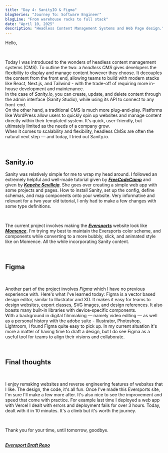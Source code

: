 ```yaml
---
title: "Day 4: SanityIO & Figma"
blogSeries: "Journey To: Software Engineer"
blogLine: "From warehouse racks to full stack"
date: "April 10, 2025"
description: "Headless Content Management Systems and Web Page design."
---
```


Hello,

<br>

Today I was introduced to the wonders of headless content management systems (CMS). To outline the two: a _headless CMS_ gives developers the flexibility to display and manage content however they choose. It decouples the content from the front end, allowing teams to build with modern stacks like React, Next.js, and Tailwind - with the trade-off of requiring more in-house development and maintenance.  
In the case of _Sanity.io_, you can create, update, and delete content through the admin interface (Sanity Studio), while using its API to connect to any front-end.  
On the other hand, a traditional CMS is much more plug-and-play. Platforms like WordPress allow users to quickly spin up websites and manage content directly within their templated system. It's quick, user-friendly, but ultimately limited as the needs of a company grow.  
When it comes to scalability and flexibility, headless CMSs are often the natural next step — and today, I tried out Sanity.io.

<br>

## Sanity.io

Sanity was relatively simple for me to wrap my head around. I followed an extremely helpful and well-made tutorial given by _**[FreeCodeCamp](https://www.youtube.com/watch?v=OcTPaUfay5I&t=2487s)**_ and given by _**[Kapehe Sevilleja](https://x.com/kapehe_ok)**_. She goes over creating a simple web app with some projects and pages. How to install Sanity, set up the config, define schemas, and map components onto your website. Very informative and relevant for a two year old tutorial, I only had to make a few changes with some type definitions.

<br>

The current project involves making the _**[Eversports](https://www.eversports.at/?utm_campaign=1.+DE+%7C+S+-+Brand&utm_medium=ppc&utm_term=eversports&utm_source=adwords&hsa_net=adwords&hsa_grp=144846912600&hsa_src=g&hsa_ver=3&hsa_kw=eversports&hsa_mt=e&hsa_acc=9850676164&hsa_ad=627669682315&hsa_tgt=kwd-370056865190&hsa_cam=1704236578&gad_source=1&gclid=Cj0KCQjw2N2_BhCAARIsAK4pEkX72qo_LEyxj4FShncce3bEhCvugoDpGImNibSsp3lNwd5S-MAl-bwaAjvyEALw_wcB)**_ website look like _**[Momence](https://momence.com)**_. I'm trying my best to maintain the Eversports color scheme, and components while converting to a more bubbly, slick, and animated style like on Momence. All the while incorporating Sanity content.

<br>

## Figma

<br>

Another part of the project involves _Figma_ which I have no previous experience with. Here's what I've learned today: Figma is a vector based design editor, similar to Illustrator and XD. It makes it easy for teams to design websites, export classes, SVG images, and design references. It also boasts many built-in libraries with device-specific components.  
With a background in digital filmmaking — namely video editing — as well as a personal history with the adobe suite - Illustrator, Photoshop, Lightroom, I found Figma quite easy to pick up. In my current situation it's more a matter of having time to draft a design, but I do see Figma as a useful tool for teams to align their visions and collaborate.

<br>

## Final thoughts

<br>

I enjoy remaking websites and reverse engineering features of websites that I like. The design, the code, it's all fun. Once I've made this Eversports site, I'm sure I'll make a few more after. It's also nice to see the improvement and speed that come with practice. For example last time I deployed a web app with Vercel I dealt with errors and deployment fails for over 3 hours. Today, dealt with it in 10 minutes. It's a climb but it's worth the journey.

<br>

Thank you for your time, until tomorrow, goodbye.
<br>
<br>

**_[Eversport Draft Repo](https://github.com/scottyjoppy/eversports-draft)_**
